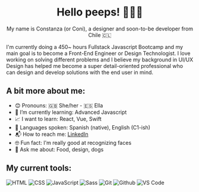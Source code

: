 <h1 align="center">Hello peeps! 🙋🏻‍♀️</h1>

<p align="center">My name is Constanza (or Coni), a designer and soon-to-be developer from Chile 🇨🇱</p>
<p">I'm currently doing a 450~ hours Fullstack Javascript Bootcamp and my main goal is to become a Front-End Engineer or Design Technologist. I love working on solving different problems and I believe my background in UI/UX Design has helped me become a super detail-oriented professional who can design and develop solutions with the end user in mind.</p>

## A bit more about me:
- 😊 Pronouns: 🇬🇧 She/her - 🇪🇸 Ella
- 🌱 I’m currently learning: Advanced Javascript
- 📈 I want to learn: React, Vue, Swift
- 📢 Languages spoken: Spanish (native), English (C1-ish)
- 📬 How to reach me: [LinkedIn](https://www.linkedin.com/in/cbmorales/?locale=en_US)
- 🤓 Fun fact: I'm really good at recognizing faces
- 💬 Ask me about: Food, design, dogs


## My current tools:

![HTML](https://img.shields.io/badge/-HTML-%23E44D27?&logo=html5&logoColor=ffffff)
![CSS](https://img.shields.io/badge/-CSS-%231572B6?&logo=css3)
![JavaScript](https://img.shields.io/badge/-JavaScript-%23F7DF1C?&logo=javascript&logoColor=000000)
![Sass](https://img.shields.io/badge/-Sass-%23CC6699?&logo=sass&logoColor=ffffff)
![Git](https://img.shields.io/badge/-Git-%23F05032?&logo=git&logoColor=%23ffffff)
![Github](https://img.shields.io/badge/-Github-%231a202c?&logo=github&logoColor=ffffff)
![VS Code](https://img.shields.io/badge/-VSCode-%23007ACC?&logo=visual-studio-code)
